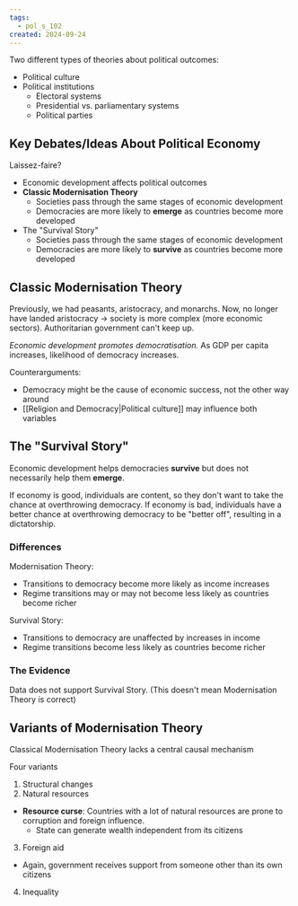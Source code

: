 ```yaml
---
tags:
  - pol_s_102
created: 2024-09-24
---
```


Two different types of theories about political outcomes:
- Political culture
- Political institutions
  - Electoral systems
  - Presidential vs. parliamentary systems
  - Political parties

## Key Debates/Ideas About Political Economy

Laissez-faire?

- Economic development affects political outcomes
- **Classic Modernisation Theory**
  - Societies pass through the same stages of economic development
  - Democracies are more likely to **emerge** as countries become more developed
- The "Survival Story"
  - Societies pass through the same stages of economic development
  - Democracies are more likely to **survive** as countries become more developed

## Classic Modernisation Theory

Previously, we had peasants, aristocracy, and monarchs.
Now, no longer have landed aristocracy -> society is more complex (more economic sectors). Authoritarian government can't keep up.

*Economic development promotes democratisation.*
As GDP per capita increases, likelihood of democracy increases.

Counterarguments:
- Democracy might be the cause of economic success, not the other way around
- [[Religion and Democracy|Political culture]] may influence both variables

## The "Survival Story"

Economic development helps democracies **survive** but does not necessarily help them **emerge**.

If economy is good, individuals are content, so they don't want to take the chance at overthrowing democracy.
If economy is bad, individuals have a better chance at overthrowing democracy to be "better off", resulting in a dictatorship.

### Differences

Modernisation Theory:
- Transitions to democracy become more likely as income increases
- Regime transitions may or may not become less likely as countries become richer

Survival Story:
- Transitions to democracy are unaffected by increases in income
- Regime transitions become less likely as countries become richer

### The Evidence

Data does not support Survival Story. (This doesn't mean Modernisation Theory is correct)

## Variants of Modernisation Theory

Classical Modernisation Theory lacks a central causal mechanism

Four variants
1. Structural changes
2. Natural resources
  - **Resource curse**: Countries with a lot of natural resources are prone to corruption and foreign influence.
    - State can generate wealth independent from its citizens
3. Foreign aid
  - Again, government receives support from someone other than its own citizens
4. Inequality
